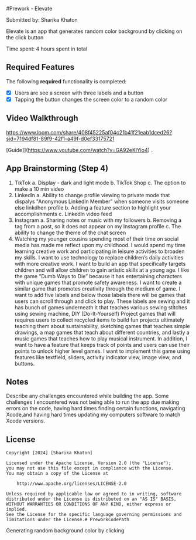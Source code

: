 #Prework - Elevate

Submitted by: Sharika Khaton

Elevate is an app that generates random color background by clicking on the click button

Time spent: 4 hours spent in total

## Required Features

The following **required** functionality is completed:

- [x] Users are see a screen with three labels and a button
- [x] Tapping the button changes the screen color to a random color
 
## Video Walkthrough

https://www.loom.com/share/408f45225af04c21b41f21eab1dced26?sid=7194df81-89f9-42f1-a49f-d0ef33175721

[Guide]](https://www.youtube.com/watch?v=GA92eKlYio4) .

## App Brainstorming (Step 4)

1. TikTok 
    a. Display - dark and light mode
    b. TikTok Shop
    c. The option to make a 10 min video 
2. Linkedln
    a. Ability to change profile viewing to private mode that dispalys "Anonymous Linkedln Member" when someone visits someone else linkdhen profile 
    b. Adding a feature section to highlight your accomplishments 
    c. Linkedln video feed 
3. Instagram 
    a. Sharing notes or music with my followers 
    b. Removing a tag from a post, so it does not appear on my Instagram profile
    c. The ability to change the theme of the chat screen 
4. Watching my younger cousins spending most of their time on social media has made me reflect upon my childhood. I would spend my time learning creative work and participating in leisure activities to broaden my skills. I want to use technology to replace children’s daily activities with more creative work. I want to build an app that specifically targets children and will allow children to gain artistic skills at a young age. I like the game “Dumb Ways to Die” because it has entertaining characters with unique games that promote safety awareness. I want to create a similar game that promotes creativity through the medium of game. I want to add five labels and below those labels there will be games  that users can scroll through and click to play. These labels are sewing and it has bunch of games underneath it that teaches various sewing stitches using sewing machine, DIY (Do-It-Yourself) Project games that will requires users to collect recycled items to build fun projects ultimately teaching them about sustainability,  sketching games that teaches simple drawings, a map games that teach about different countries, and lastly a music games that teaches how to play musical instrument. In addition, I want to have a  feature that keeps track of points and users can use their points to unlock higher level games. I want to implement this game using features like textfield, sliders, activity indicator view, image view, and buttons. 

## Notes

Describe any challenges encountered while building the app.
Some challenges I encountered was not being able to run the app due making errors on the code, having hard times finding certain functions, navigating Xcode,and having hard times updating my computers software to match Xcode versions. 


## License

    Copyright [2024] [Sharika Khaton]

    Licensed under the Apache License, Version 2.0 (the "License");
    you may not use this file except in compliance with the License.
    You may obtain a copy of the License at

        http://www.apache.org/licenses/LICENSE-2.0

    Unless required by applicable law or agreed to in writing, software
    distributed under the License is distributed on an "AS IS" BASIS,
    WITHOUT WARRANTIES OR CONDITIONS OF ANY KIND, either express or implied.
    See the License for the specific language governing permissions and
    limitations under the License.# PreworkCodePath
Generating random background color by clicking 
